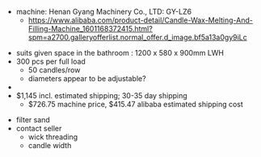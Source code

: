 * machine: Henan Gyang Machinery Co., LTD: GY-LZ6
	* https://www.alibaba.com/product-detail/Candle-Wax-Melting-And-Filling-Machine_1601168372415.html?spm=a2700.galleryofferlist.normal_offer.d_image.bf5a13a0gy9iLc
- suits given space in the bathroom : 1200 x 580 x 900mm LWH
- 300 pcs per full load
	- 50 candles/row
	- diameters appear to be adjustable? 
- 
- $1,145 incl. estimated shipping; 30-35 day shipping
	- $726.75 machine price, $415.47 alibaba estimated shipping cost


* filter sand
* contact seller
	* wick threading
	* candle width